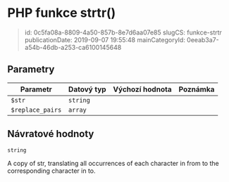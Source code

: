 PHP funkce strtr()
================================

> id: 0c5fa08a-8809-4a50-857b-8e7d6aa07e85
> slugCS: funkce-strtr
> publicationDate: 2019-09-07 19:55:48
> mainCategoryId: 0eeab3a7-a54b-46db-a253-ca6100145648

Parametry
--------------

| Parametr | Datový typ | Výchozí hodnota | Poznámka |
|-----|-----|-----|-----|
| `$str` | `string` |  |  |
| `$replace_pairs` | `array` |  |  |


Návratové hodnoty
----------------

`string`

A copy of str, translating all occurrences of each character in from to the corresponding character in to.
